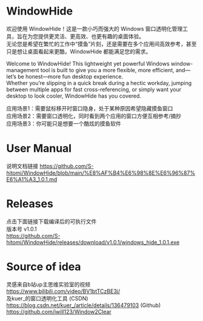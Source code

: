 # WindowHide
欢迎使用 WindowHide！这是一款小巧而强大的 Windows 窗口透明化管理工具，旨在为您提供更灵活、更高效、也更有趣的桌面体验。  
无论您是希望在繁忙的工作中“摸鱼”片刻，还是需要在多个应用间高效参考，甚至只是想让桌面看起来更酷，WindowHide 都能满足您的需求。  
  
Welcome to WindowHide! This lightweight yet powerful Windows window-management tool is built to give you a more flexible, more efficient, and—let’s be honest—more fun desktop experience.  
Whether you’re slipping in a quick break during a hectic workday, jumping between multiple apps for fast cross-referencing, or simply want your desktop to look cooler, WindowHide has you covered.  
  
应用场景1：需要鼠标移开时窗口隐身，处于某种原因希望隐藏摸鱼窗口  
应用场景2：需要窗口透明化，同时看到两个应用的窗口方便互相参考/摘抄  
应用场景3：你可能只是想要一个酷炫的摸鱼软件  

# User Manual
说明文档链接 https://github.com/S-hitomi/WindowHide/blob/main/%E8%AF%B4%E6%98%8E%E6%96%87%E6%A1%A3_1.0.1.md

# Releases
点击下面链接下载编译后的可执行文件  
版本号 v1.0.1  
https://github.com/S-hitomi/WindowHide/releases/download/v1.0.1/windows_hide_1.0.1.exe

  
# Source of idea
灵感来自b站up主思维实验室的视频 https://www.bilibili.com/video/BV1btTCzBE3j/  
及kuer_的窗口透明化工具 (CSDN) https://blog.csdn.net/kuer_/article/details/136479103 (Github) https://github.com/iwill123/Window2Clear

